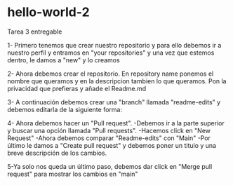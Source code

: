 # hello-world-2
Tarea 3 entregable

1- Primero tenemos que crear nuestro repositorio y para ello debemos ir a nuestro perfil y entramos en "your repositories" y una vez que estemos dentro, le damos a "new" y lo creamos


2- Ahora debemos crear el repositorio.
En repository name ponemos el nombre que queramos y en la descripcion tambien lo que queramos.
Pon la privacidad que prefieras y añade el Readme.md


3- A continuación debemos crear una "branch" llamada "readme-edits" y debemos editarla de la siguiente forma:



4- Ahora debemos hacer un "Pull request".
-Debemos ir a la parte superior y buscar una opción llamada "Pull requests".
-Hacemos click en "New Request"
-Ahora debemos comparar "Readme-edits" con "Main"
-Por último le damos a "Create pull request" y debemos poner un titulo y una breve descripción de los cambios.

5-Ya solo nos queda un último paso, debemos dar click en "Merge pull request" para mostrar los cambios en "main"
